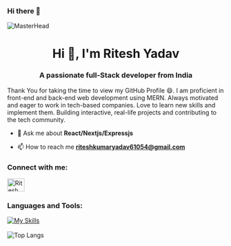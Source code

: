 ### Hi there 👋
![MasterHead](https://camo.githubusercontent.com/b4b9424b0f460f15a9cc8d1ff8a4b867e44a893723c34ee694eb221ae14daa5c/68747470733a2f2f7777772e7072616d756b686469676974616c2e636f6d2f77702d636f6e74656e742f75706c6f6164732f323031382f30372f4e65772d504e432d416e696d617465642d42616e6e6572732e676966)

<h1 align="center">Hi 👋, I'm Ritesh Yadav</h1>
<h3 align="center">A passionate full-Stack developer from India</h3>
<p>Thank You for taking the time to view my GitHub Profile 😄. I am proficient in front-end and back-end web development using MERN. Always motivated and eager to work in tech-based companies. Love to learn new skills and implement them. Building interactive, real-life projects and contributing to the tech community.

- 💬 Ask me about **React/Nextjs/Expressjs**

- 📫 How to reach me **riteshkumaryadav61054@gmail.com**

<h3 align="left">Connect with me:</h3>
<p align="left">
<a href="https://www.linkedin.com/in/ritesh-yadav-3628b3209/" target="blank"><img align="center" src="https://raw.githubusercontent.com/rahuldkjain/github-profile-readme-generator/master/src/images/icons/Social/linked-in-alt.svg" alt="Ritesh" height="30" width="40" /></a>
</p>



<h3 align="left">Languages and Tools:</h3>

[![My Skills](https://skills.thijs.gg/icons?i=html,css,scss,tailwind,bootstrap,figma,photoshop,javascript,typescript,react,next,mongodb,express&theme=light)](https://skills.thijs.gg) 
<br><br>
![Top Langs](https://github-readme-stats.vercel.app/api/top-langs/?username=mozanyazar&theme=tokyonight)

